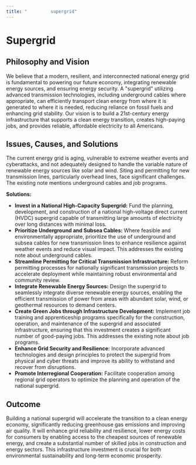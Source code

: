 ```yaml
---
title: "         supergrid"
---
```


# Supergrid

## Philosophy and Vision
We believe that a modern, resilient, and interconnected national energy grid is fundamental to powering our future economy, integrating renewable energy sources, and ensuring energy security. A "supergrid" utilizing advanced transmission technologies, including underground cables where appropriate, can efficiently transport clean energy from where it is generated to where it is needed, reducing reliance on fossil fuels and enhancing grid stability. Our vision is to build a 21st-century energy infrastructure that supports a clean energy transition, creates high-paying jobs, and provides reliable, affordable electricity to all Americans.

## Issues, Causes, and Solutions
The current energy grid is aging, vulnerable to extreme weather events and cyberattacks, and not adequately designed to handle the variable nature of renewable energy sources like solar and wind. Siting and permitting for new transmission lines, particularly overhead lines, face significant challenges. The existing note mentions underground cables and job programs.

**Solutions:**
- **Invest in a National High-Capacity Supergrid:** Fund the planning, development, and construction of a national high-voltage direct current (HVDC) supergrid capable of transmitting large amounts of electricity over long distances with minimal loss.
- **Prioritize Underground and Subsea Cables:** Where feasible and environmentally appropriate, prioritize the use of underground and subsea cables for new transmission lines to enhance resilience against weather events and reduce visual impact. This addresses the existing note about underground cables.
- **Streamline Permitting for Critical Transmission Infrastructure:** Reform permitting processes for nationally significant transmission projects to accelerate deployment while maintaining robust environmental and community review.
- **Integrate Renewable Energy Sources:** Design the supergrid to seamlessly integrate diverse renewable energy sources, enabling the efficient transmission of power from areas with abundant solar, wind, or geothermal resources to demand centers.
- **Create Green Jobs through Infrastructure Development:** Implement job training and apprenticeship programs specifically for the construction, operation, and maintenance of the supergrid and associated infrastructure, ensuring that this investment creates a significant number of good-paying jobs. This addresses the existing note about job programs.
- **Enhance Grid Security and Resilience:** Incorporate advanced technologies and design principles to protect the supergrid from physical and cyber threats and improve its ability to withstand and recover from disruptions.
- **Promote Interregional Cooperation:** Facilitate cooperation among regional grid operators to optimize the planning and operation of the national supergrid.

## Outcome
Building a national supergrid will accelerate the transition to a clean energy economy, significantly reducing greenhouse gas emissions and improving air quality. It will enhance grid reliability and resilience, lower energy costs for consumers by enabling access to the cheapest sources of renewable energy, and create a substantial number of skilled jobs in construction and energy sectors. This infrastructure investment is crucial for both environmental sustainability and long-term economic prosperity.

